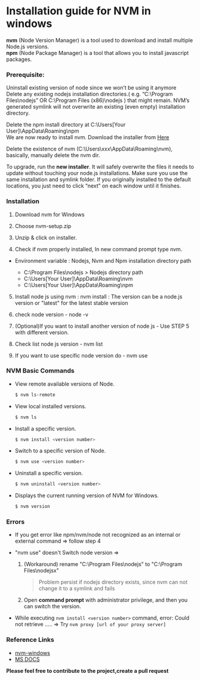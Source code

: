 # Installation guide for NVM in windows
 **nvm** (Node Version Manager) is a tool used to download and install multiple Node.js versions.<br />
 **npm** (Node Package Manager) is a tool that allows you to install javascript packages.<br />

### Prerequisite:

 Uninstall existing version of node since we won’t be using it anymore<br />
 Delete any existing nodejs installation directories.( e.g. “C:\Program Files\nodejs” OR C:\Program Files (x86)\nodejs ) that might remain. NVM’s generated symlink will not overwrite an existing (even empty) installation directory.<br />

 Delete the npm install directory at C:\Users\[Your User]\AppData\Roaming\npm<br />
 We are now ready to install nvm. Download the installer from [Here](https://github.com/coreybutler/nvm/releases) <br />

 Delete the existence of nvm (C:\Users\xxx\AppData\Roaming\nvm), basically, manually delete the nvm dir.<br />

 To upgrade, run the **new installer**. It will safely overwrite the files it needs to update without touching your node.js installations. Make sure you use the same installation and symlink folder. If you originally installed to the default locations, you just need to click “next” on each window until it finishes.<br />

### Installation

 1. Download nvm for Windows

 2. Choose nvm-setup.zip

 3. Unzip & click on installer.

 4. Check if nvm properly installed, In new command prompt type nvm.

  - Environment variable : 
    Nodejs, Nvm and Npm installation directory path

    - C:\Program Files\nodejs  	                > Nodejs directory path
    - C:\Users\[Your User]\AppData\Roaming\nvm
    - C:\Users\[Your User]\AppData\Roaming\npm

 5. Install node js using nvm : nvm install <version> : The version can be a node.js version or "latest" for the latest stable version

 6. check node version - node -v 

 7. (Optional)If you want to install another version of node js - Use STEP 5 with different version.

 8. Check list node js version - nvm list

 9. If you want to use specific node version do - nvm use <version>


### NVM Basic Commands

+ View remote available versions of Node.

  ```sh
  $ nvm ls-remote
  ```

+ View local installed versions.

  ```sh
  $ nvm ls
  ```

+ Install a specific version.

  ```sh
  $ nvm install <version number>
  ```

+ Switch to a specific version of Node.

  ```sh
  $ nvm use <version number>
  ```

+ Uninstall a specific version.

  ```sh
  $ nvm uninstall <version number>
  ```

+ Displays the current running version of NVM for Windows.

  ```sh
  $ nvm version 
  ```

### Errors
  - If you get error like npm/nvm/node not recognized as an internal or external command => follow step 4
  
  - "nvm use" doesn't Switch node version => 
       1. (Workaround) rename "C:\Program Files\nodejs" to "C:\Program Files\nodejsx"
          > Problem persist if nodejs directory exists, since nvm can not change it to a symlink and fails
       2. Open **command prompt** with administrator privilege, and then you can switch the version.
       
  - While executing `nvm install <version number>` command, error: Could not retrieve ..... => Try `nvm proxy [url of your proxy server]`
    
### Reference Links

* [nvm-windows]
* [MS DOCS]

[nvm-windows]: https://digitaldrummerj.me/windows-running-multiple-versions-of-node/
[MS DOCS]: https://docs.microsoft.com/en-us/windows/nodejs/setup-on-windows


**Please feel free to contribute to the project,create a pull request**

